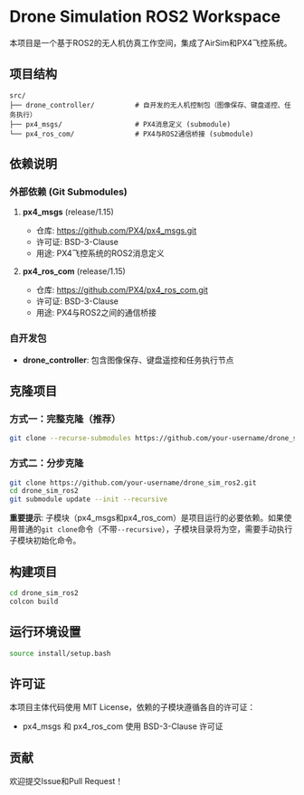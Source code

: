 # Drone Simulation ROS2 Workspace

本项目是一个基于ROS2的无人机仿真工作空间，集成了AirSim和PX4飞控系统。

## 项目结构

```
src/
├── drone_controller/          # 自开发的无人机控制包（图像保存、键盘遥控、任务执行）
├── px4_msgs/                  # PX4消息定义 (submodule)
└── px4_ros_com/               # PX4与ROS2通信桥接 (submodule)
```

## 依赖说明

### 外部依赖 (Git Submodules)

1. **px4_msgs** (release/1.15)
   - 仓库: https://github.com/PX4/px4_msgs.git
   - 许可证: BSD-3-Clause
   - 用途: PX4飞控系统的ROS2消息定义

2. **px4_ros_com** (release/1.15)
   - 仓库: https://github.com/PX4/px4_ros_com.git
   - 许可证: BSD-3-Clause
   - 用途: PX4与ROS2之间的通信桥接

### 自开发包

- **drone_controller**: 包含图像保存、键盘遥控和任务执行节点

## 克隆项目

### 方式一：完整克隆（推荐）
```bash
git clone --recurse-submodules https://github.com/your-username/drone_sim_ros2.git
```

### 方式二：分步克隆
```bash
git clone https://github.com/your-username/drone_sim_ros2.git
cd drone_sim_ros2
git submodule update --init --recursive
```

**重要提示**: 子模块（px4_msgs和px4_ros_com）是项目运行的必要依赖。如果使用普通的`git clone`命令（不带`--recursive`），子模块目录将为空，需要手动执行子模块初始化命令。

## 构建项目

```bash
cd drone_sim_ros2
colcon build
```

## 运行环境设置

```bash
source install/setup.bash
```

## 许可证

本项目主体代码使用 MIT License，依赖的子模块遵循各自的许可证：
- px4_msgs 和 px4_ros_com 使用 BSD-3-Clause 许可证

## 贡献

欢迎提交Issue和Pull Request！
